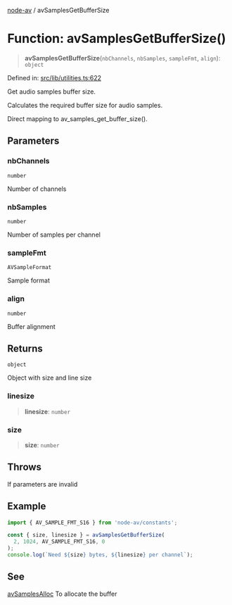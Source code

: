 [node-av](../globals.md) / avSamplesGetBufferSize

# Function: avSamplesGetBufferSize()

> **avSamplesGetBufferSize**(`nbChannels`, `nbSamples`, `sampleFmt`, `align`): `object`

Defined in: [src/lib/utilities.ts:622](https://github.com/seydx/av/blob/f8631fc881b394300b1479f511d55cf1c370a87f/src/lib/utilities.ts#L622)

Get audio samples buffer size.

Calculates the required buffer size for audio samples.

Direct mapping to av_samples_get_buffer_size().

## Parameters

### nbChannels

`number`

Number of channels

### nbSamples

`number`

Number of samples per channel

### sampleFmt

`AVSampleFormat`

Sample format

### align

`number`

Buffer alignment

## Returns

`object`

Object with size and line size

### linesize

> **linesize**: `number`

### size

> **size**: `number`

## Throws

If parameters are invalid

## Example

```typescript
import { AV_SAMPLE_FMT_S16 } from 'node-av/constants';

const { size, linesize } = avSamplesGetBufferSize(
  2, 1024, AV_SAMPLE_FMT_S16, 0
);
console.log(`Need ${size} bytes, ${linesize} per channel`);
```

## See

[avSamplesAlloc](avSamplesAlloc.md) To allocate the buffer
